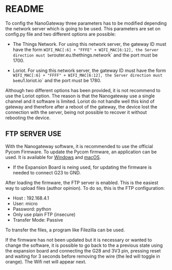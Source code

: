 README
================================================================================

To config the NanoGateway three parameters has to be modified depending the
network server which is going to be used. This parameters are set on config.py
file and two different options are possible:

* The Things Network. For using this network server, the gateway ID must have
the form ` WIFI_MAC[:6] + "FFFE" + WIFI_MAC[6:12], the Server direction must be
`router.eu.thethings.network` and the port must be 1700.  

* Loriot. For using this network server, the gateway ID must have
the form ` WIFI_MAC[:6] + "FFFF" + WIFI_MAC[6:12], the Server direction must be
`eu1.loriot.io` and the port must be 1780.


Although two different options has been provided, it is not recommend to use the
Loriot option. The reason is that the Nanogateway use a single channel and it
software is limited. Loriot do not handle well this kind of gateway and therefore
after a reboot of the gateway, the device lost the connection with the server,
being not possible to recover it without rebooting the device.

FTP SERVER USE
--------------------------------------------------------------------------------
With the Nanogateway software, it is recommended to use the official Pycom
Firmware. To update the Pycom firmware, an application can be used. It is available
for [Windows](https://software.pycom.io/findupgrade?product=pycom-firmware-updater&type=all&platform=win32&redirect=true)
and [macOS](https://software.pycom.io/findupgrade?product=pycom-firmware-updater&type=all&platform=macos&redirect=true).
- If the Expansion Board is neing used, for updating the firmware is needed to
connect G23 to GND.

After loading the firmware, the FTP server is enabled. This is the
easiest way to upload files (author opinion). To do so, this is the FTP
configuration:
* Host : 192.168.4.1
* User: micro
* Password: python
* Only use plain FTP (insecure)
* Transfer Mode: Passive

To transfer the files, a program like Filezilla can be used.

If the firmware has not been updated but it is necessary or wanted to change the
software, it is possible to go back to the a previous state using the expansion
board and connecting the G28 and 3V3 pin, pressing reset and waiting for 3
seconds before removing the wire (the led will toggle in orange). The Wifi net
will appear next.
